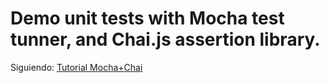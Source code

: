# Demo unit tests with Mocha test tunner, and Chai.js assertion library.


Siguiendo: [Tutorial Mocha+Chai](https://mherman.org/blog/2015/09/10/testing-node-js-with-mocha-and-chai/)
